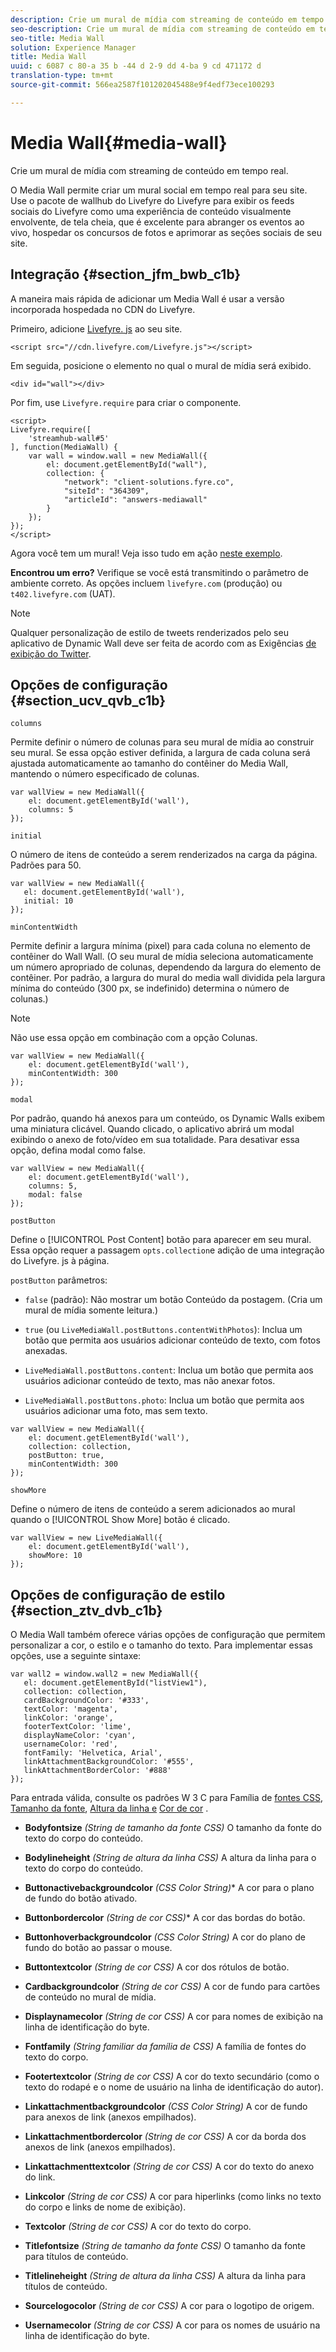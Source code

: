 ```yaml
---
description: Crie um mural de mídia com streaming de conteúdo em tempo real.
seo-description: Crie um mural de mídia com streaming de conteúdo em tempo real.
seo-title: Media Wall
solution: Experience Manager
title: Media Wall
uuid: c 6087 c 80-a 35 b -44 d 2-9 dd 4-ba 9 cd 471172 d
translation-type: tm+mt
source-git-commit: 566ea2587f101202045488e9f4edf73ece100293

---
```



# Media Wall{#media-wall}

Crie um mural de mídia com streaming de conteúdo em tempo real.

O Media Wall permite criar um mural social em tempo real para seu site. Use o pacote de wallhub do Livefyre do Livefyre para exibir os feeds sociais do Livefyre como uma experiência de conteúdo visualmente envolvente, de tela cheia, que é excelente para abranger os eventos ao vivo, hospedar os concursos de fotos e aprimorar as seções sociais de seu site.

## Integração {#section_jfm_bwb_c1b}

A maneira mais rápida de adicionar um Media Wall é usar a versão incorporada hospedada no CDN do Livefyre.

Primeiro, adicione [Livefyre. js](https://github.com/Livefyre/Livefyre.js) ao seu site.

```
<script src="//cdn.livefyre.com/Livefyre.js"></script> 
```

Em seguida, posicione o elemento no qual o mural de mídia será exibido.

```
<div id="wall"></div>
```

Por fim, use `Livefyre.require` para criar o componente.

```
<script> 
Livefyre.require([ 
    'streamhub-wall#5' 
], function(MediaWall) {     
    var wall = window.wall = new MediaWall({ 
        el: document.getElementById("wall"), 
        collection: { 
            "network": "client-solutions.fyre.co", 
            "siteId": "364309", 
            "articleId": "answers-mediawall" 
        } 
    }); 
}); 
</script>
```

Agora você tem um mural! Veja isso tudo em ação [neste exemplo](https://codepen.io/gobengo/pen/dFwDL).

**Encontrou um erro?** Verifique se você está transmitindo o parâmetro de ambiente correto. As opções incluem `livefyre.com` (produção) ou `t402.livefyre.com` (UAT).

>[!NOTE]
>
>Qualquer personalização de estilo de tweets renderizados pelo seu aplicativo de Dynamic Wall deve ser feita de acordo com as Exigências [de exibição do Twitter](https://dev.twitter.com/terms/display-requirements).

## Opções de configuração {#section_ucv_qvb_c1b}

`columns`

Permite definir o número de colunas para seu mural de mídia ao construir seu mural. Se essa opção estiver definida, a largura de cada coluna será ajustada automaticamente ao tamanho do contêiner do Media Wall, mantendo o número especificado de colunas.

```
var wallView = new MediaWall({ 
    el: document.getElementById('wall'), 
    columns: 5 
});
```

`initial`

O número de itens de conteúdo a serem renderizados na carga da página. Padrões para 50.

```
var wallView = new MediaWall({ 
   el: document.getElementById('wall'), 
   initial: 10 
});
```

`minContentWidth`

Permite definir a largura mínima (pixel) para cada coluna no elemento de contêiner do Wall Wall. (O seu mural de mídia seleciona automaticamente um número apropriado de colunas, dependendo da largura do elemento de contêiner. Por padrão, a largura do mural do media wall dividida pela largura mínima do conteúdo (300 px, se indefinido) determina o número de colunas.)

>[!NOTE]
>
>Não use essa opção em combinação com a opção Colunas.

```
var wallView = new MediaWall({ 
    el: document.getElementById('wall'), 
    minContentWidth: 300 
});
```

`modal`

Por padrão, quando há anexos para um conteúdo, os Dynamic Walls exibem uma miniatura clicável. Quando clicado, o aplicativo abrirá um modal exibindo o anexo de foto/vídeo em sua totalidade. Para desativar essa opção, defina modal como false.

```
var wallView = new MediaWall({ 
    el: document.getElementById('wall'), 
    columns: 5, 
    modal: false 
});
```

`postButton`

Define o [!UICONTROL Post Content] botão para aparecer em seu mural. Essa opção requer a passagem `opts.collection`e adição de uma integração do Livefyre. js à página.

`postButton` parâmetros:

* `false` (padrão): Não mostrar um botão Conteúdo da postagem. (Cria um mural de mídia somente leitura.)
* `true` (ou `LiveMediaWall.postButtons.contentWithPhotos`): Inclua um botão que permita aos usuários adicionar conteúdo de texto, com fotos anexadas.

* `LiveMediaWall.postButtons.content`: Inclua um botão que permita aos usuários adicionar conteúdo de texto, mas não anexar fotos.
* `LiveMediaWall.postButtons.photo`: Inclua um botão que permita aos usuários adicionar uma foto, mas sem texto.

```
var wallView = new MediaWall({ 
    el: document.getElementById('wall'), 
    collection: collection, 
    postButton: true, 
    minContentWidth: 300 
});
```

`showMore`

Define o número de itens de conteúdo a serem adicionados ao mural quando o [!UICONTROL Show More] botão é clicado.

```
var wallView = new LiveMediaWall({ 
    el: document.getElementById('wall'), 
    showMore: 10 
});
```

## Opções de configuração de estilo {#section_ztv_dvb_c1b}

O Media Wall também oferece várias opções de configuração que permitem personalizar a cor, o estilo e o tamanho do texto. Para implementar essas opções, use a seguinte sintaxe:

```
var wall2 = window.wall2 = new MediaWall({ 
   el: document.getElementById("listView1"), 
   collection: collection, 
   cardBackgroundColor: '#333', 
   textColor: 'magenta', 
   linkColor: 'orange', 
   footerTextColor: 'lime', 
   displayNameColor: 'cyan', 
   usernameColor: 'red', 
   fontFamily: 'Helvetica, Arial', 
   linkAttachmentBackgroundColor: '#555', 
   linkAttachmentBorderColor: '#888' 
}); 
```

Para entrada válida, consulte os padrões W 3 C para Família de [fontes CSS](https://www.w3.org/TR/CSS2/fonts.html#propdef-font-family), [Tamanho da fonte](https://www.w3.org/TR/CSS2/fonts.html#font-size-props), [Altura da linha e](https://www.w3.org/TR/CSS2/visudet.html#propdef-line-height) [Cor de cor](https://www.w3.org/TR/css3-color/#colorunits) .

* **Bodyfontsize** *(String de tamanho da fonte CSS)* O tamanho da fonte do texto do corpo do conteúdo.

* **Bodylineheight** *(String de altura da linha CSS)* A altura da linha para o texto do corpo do conteúdo.

* **Buttonactivebackgroundcolor** *(CSS Color String)** A cor para o plano de fundo do botão ativado.

* **Buttonbordercolor** *(String de cor CSS)** A cor das bordas do botão.

* **Buttonhoverbackgroundcolor** *(CSS Color String)* A cor do plano de fundo do botão ao passar o mouse.

* **Buttontextcolor** *(String de cor CSS)* A cor dos rótulos de botão.

* **Cardbackgroundcolor** *(String de cor CSS)* A cor de fundo para cartões de conteúdo no mural de mídia.

* **Displaynamecolor** *(String de cor CSS)* A cor para nomes de exibição na linha de identificação do byte.

* **Fontfamily** *(String familiar da família de CSS)* A família de fontes do texto do corpo.

* **Footertextcolor** *(String de cor CSS)* A cor do texto secundário (como o texto do rodapé e o nome de usuário na linha de identificação do autor).

* **Linkattachmentbackgroundcolor** *(CSS Color String)* A cor de fundo para anexos de link (anexos empilhados).

* **Linkattachmentbordercolor** *(String de cor CSS)* A cor da borda dos anexos de link (anexos empilhados).

* **Linkattachmenttextcolor** *(String de cor CSS)* A cor do texto do anexo do link.

* **Linkcolor** *(String de cor CSS)* A cor para hiperlinks (como links no texto do corpo e links de nome de exibição).

* **Textcolor** *(String de cor CSS)* A cor do texto do corpo.

* **Titlefontsize** *(String de tamanho da fonte CSS)* O tamanho da fonte para títulos de conteúdo.

* **Titlelineheight** *(String de altura da linha CSS)* A altura da linha para títulos de conteúdo.

* **Sourcelogocolor** *(String de cor CSS)* A cor para o logotipo de origem.

* **Usernamecolor** *(String de cor CSS)* A cor para os nomes de usuário na linha de identificação do byte.
